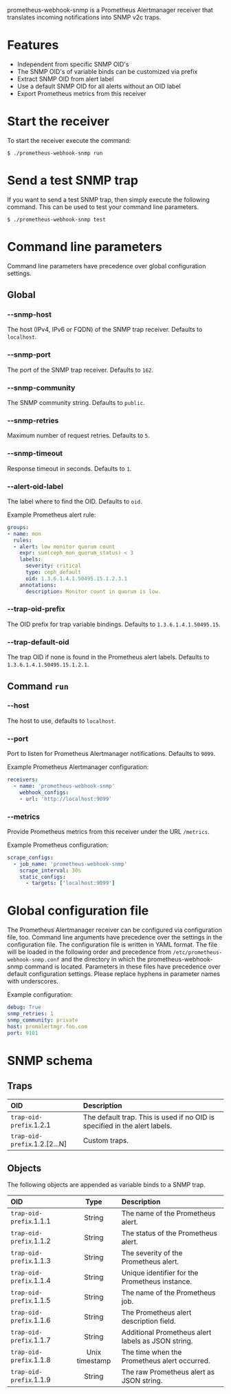 prometheus-webhook-snmp is a Prometheus Alertmanager receiver that translates incoming notifications into SNMP v2c traps.

# Features

- Independent from specific SNMP OID's
- The SNMP OID's of variable binds can be customized via prefix
- Extract SNMP OID from alert label
- Use a default SNMP OID for all alerts without an OID label
- Export Prometheus metrics from this receiver

# Start the receiver

To start the receiver execute the command:

    $ ./prometheus-webhook-snmp run

# Send a test SNMP trap

If you want to send a test SNMP trap, then simply execute the following command. This can be used to test your command line parameters.

    $ ./prometheus-webhook-snmp test

# Command line parameters
Command line parameters have precedence over global configuration settings.

## Global

### --snmp-host
The host (IPv4, IPv6 or FQDN) of the SNMP trap receiver. Defaults to ``localhost``.

### --snmp-port
The port of the SNMP trap receiver. Defaults to ``162``.

### --snmp-community
The SNMP community string. Defaults to ``public``.

### --snmp-retries
Maximum number of request retries. Defaults to ``5``.

### --snmp-timeout
Response timeout in seconds. Defaults to ``1``.

### --alert-oid-label
The label where to find the OID. Defaults to ``oid``.

Example Prometheus alert rule:

```yaml
groups:
- name: mon
  rules:
  - alert: low monitor quorum count
    expr: sum(ceph_mon_quorum_status) < 3
    labels:
      severity: critical
      type: ceph_default
      oid: 1.3.6.1.4.1.50495.15.1.2.3.1
    annotations:
      description: Monitor count in quorum is low.
```

### --trap-oid-prefix
The OID prefix for trap variable bindings. Defaults to ``1.3.6.1.4.1.50495.15``.

### --trap-default-oid
The trap OID if none is found in the Prometheus alert labels. Defaults to ``1.3.6.1.4.1.50495.15.1.2.1``.

## Command ``run``

### --host
The host to use, defaults to ``localhost``.

### --port
Port to listen for Prometheus Alertmanager notifications. Defaults to ``9099``.

Example Prometheus Alertmanager configuration:

```yaml
receivers:
  - name: 'prometheus-webhook-snmp'
    webhook_configs:
    - url: 'http://localhost:9099'
```

### --metrics
Provide Prometheus metrics from this receiver under the URL ``/metrics``.

Example Prometheus configuration:

```yaml
scrape_configs:
  - job_name: 'prometheus-webhook-snmp'
    scrape_interval: 30s
    static_configs:
      - targets: ['localhost:9099']
```

# Global configuration file
The Prometheus Alertmanager receiver can be configured via configuration file, too.
Command line arguments have precedence over the settings in the configuration file.
The configuration file is written in YAML format. The file will be loaded in the
following order and precedence from ``/etc/prometheus-webhook-snmp.conf`` and the 
directory in which the prometheus-webhook-snmp command is located.
Parameters in these files have precedence over default configuration settings.
Please replace hyphens in parameter names with underscores.

Example configuration:

```yaml
debug: True
snmp_retries: 1
snmp_community: private
host: promalertmgr.foo.com
port: 9101
```

# SNMP schema

## Traps

| OID | Description |
| :--- | :--- |
| ``trap-oid-prefix``.1.2.1 | The default trap. This is used if no OID is specified in the alert labels. |
| ``trap-oid-prefix``.1.2.[2...N] | Custom traps. |

## Objects

The following objects are appended as variable binds to a SNMP trap.

| OID | Type | Description |
| :--- | :---: | :--- |
| ``trap-oid-prefix``.1.1.1 | String | The name of the Prometheus alert. |
| ``trap-oid-prefix``.1.1.2 | String | The status of the Prometheus alert. |
| ``trap-oid-prefix``.1.1.3 | String | The severity of the Prometheus alert. |
| ``trap-oid-prefix``.1.1.4 | String | Unique identifier for the Prometheus instance. |
| ``trap-oid-prefix``.1.1.5 | String | The name of the Prometheus job. |
| ``trap-oid-prefix``.1.1.6 | String | The Prometheus alert description field. |
| ``trap-oid-prefix``.1.1.7 | String | Additional Prometheus alert labels as JSON string. |
| ``trap-oid-prefix``.1.1.8 | Unix timestamp | The time when the Prometheus alert occurred. |
| ``trap-oid-prefix``.1.1.9 | String | The raw Prometheus alert as JSON string. |
